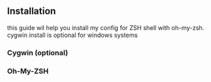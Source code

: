 ## Installation
this guide wil help you install my config for ZSH shell with oh-my-zsh. cygwin install is optional for windows systems

### Cygwin (optional)


### Oh-My-ZSH

